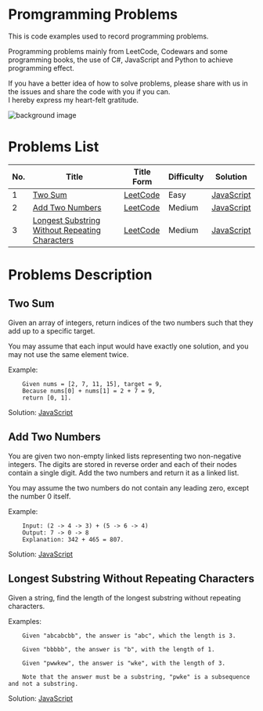 # Promgramming Problems
This is code examples used to record programming problems.

Programming problems mainly from LeetCode, Codewars and some programming books, the use of  C#, JavaScript and Python to achieve programming effect.

If you have a better idea of how to solve problems, please share with us in the issues and share the code with you if you can.  
I hereby express my heart-felt gratitude.

![background image](https://github.com/SilenceHVK/Articles/raw/master/assets/images/bgImages/bg3.png)

# Problems List
| No. | Title | Title Form | Difficulty | Solution |
| ---|---|---|---|--- |
| 1 | [Two Sum](#user-content-two-sum) |  [LeetCode](https://leetcode.com/problems/two-sum/) | Easy |  [JavaScript](https://github.com/SilenceHVK/promgramming-problems/blob/master/javascript/two-sum.js) |
| 2 | [Add Two Numbers](#user-content-add-two-numbers) |  [LeetCode](https://leetcode.com/problems/add-two-numbers/) | Medium | [JavaScript](https://github.com/SilenceHVK/promgramming-problems/blob/master/javascript/add-two-numbers.js) |
| 3 | [Longest Substring Without Repeating Characters](#user-content-longest-substring-without-repeating-characters) |  [LeetCode](https://leetcode.com/problems/longest-substring-without-repeating-characters/) | Medium | [JavaScript](length-of-longest-substring.js) |


# Problems Description
## Two Sum
Given an array of integers, return indices of the two numbers such that they add up to a specific target.

You may assume that each input would have exactly one solution, and you may not use the same element twice.

Example:
```
    Given nums = [2, 7, 11, 15], target = 9,
    Because nums[0] + nums[1] = 2 + 7 = 9,
    return [0, 1].
```

Solution:
[JavaScript](https://github.com/SilenceHVK/promgramming-problems/blob/master/javascript/two-sum.js) 

## Add Two Numbers
You are given two non-empty linked lists representing two non-negative integers. The digits are stored in reverse order and each of their nodes contain a single digit. Add the two numbers and return it as a linked list.

You may assume the two numbers do not contain any leading zero, except the number 0 itself.

Example:
```
    Input: (2 -> 4 -> 3) + (5 -> 6 -> 4)
    Output: 7 -> 0 -> 8
    Explanation: 342 + 465 = 807.
```

Solution:
[JavaScript](https://github.com/SilenceHVK/promgramming-problems/blob/master/javascript/add-two-numbers.js)

## Longest Substring Without Repeating Characters
Given a string, find the length of the longest substring without repeating characters.

Examples:
```
    Given "abcabcbb", the answer is "abc", which the length is 3.

    Given "bbbbb", the answer is "b", with the length of 1.

    Given "pwwkew", the answer is "wke", with the length of 3. 
    
    Note that the answer must be a substring, "pwke" is a subsequence and not a substring.
```

Solution:
[JavaScript](https://github.com/SilenceHVK/promgramming-problems/blob/master/javascript/add-two-numbers.js)
